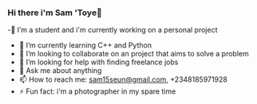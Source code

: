 ### Hi there i'm Sam 'Toye👋



-🔭 I’m a student and i'm currently working on a personal project
- 🌱 I’m currently learning C++ and Python
- 👯 I’m looking to collaborate on an project that aims to solve a problem
- 🤔 I’m looking for help with finding freelance jobs
- 💬 Ask me about anything
- 📫 How to reach me: sam15seun@gmail.com, +2348185971928
- ⚡ Fun fact: i'm a photographer in my spare time


